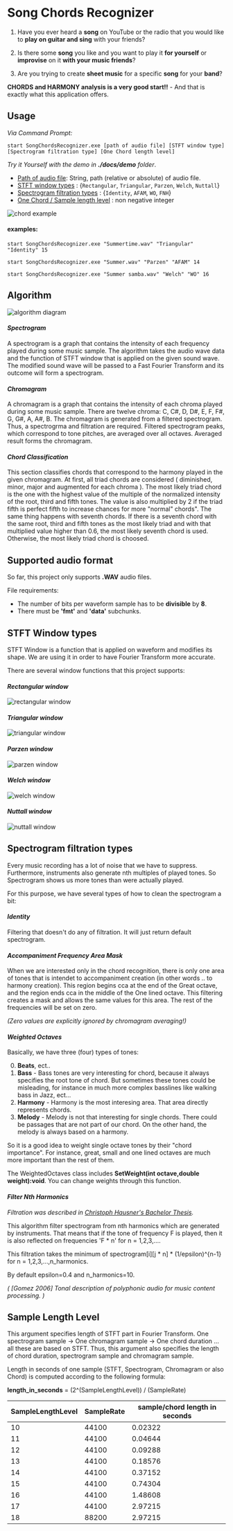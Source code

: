 ﻿# Song Chords Recognizer    

1) Have you ever heard a **song** on YouTube or the radio
that you would like to **play on guitar and sing** with your friends? 

2) Is there some **song** you like and you want to play it **for yourself** or **improvise** on it **with your music friends**?

3) Are you trying to create **sheet music** for a specific **song** for your **band**?

**CHORDS and HARMONY analysis is a very good start!!** - And that is exactly what this application offers.


## Usage
*Via Command Prompt:*

```batch
start SongChordsRecognizer.exe [path of audio file] [STFT window type] [Spectrogram filtration type] [One Chord length level]
```
*Try it Yourself with the demo in **./docs/demo** folder*.

 - [Path of audio file](##Supported-audio-format): String, path (relative or absolute) of audio file.
 - [STFT window types](##STFT-Window-types) : {```Rectangular```, ```Triangular```, ```Parzen```, ```Welch```, ```Nuttall```}
 - [Spectrogram filtration types](##Spectrogram-filtration-types) : {```Identity```, ```AFAM```, ```WO```, ```FNH```}
 - [One Chord / Sample length level](##Sample-Length-Level) : non negative integer

![chord example](./docs/imgs/chords.jpg)

#### examples:
```batch
start SongChordsRecognizer.exe "Summertime.wav" "Triangular" "Identity" 15
```

```batch
start SongChordsRecognizer.exe "Summer.wav" "Parzen" "AFAM" 14
```

```batch
start SongChordsRecognizer.exe "Summer samba.wav" "Welch" "WO" 16
```


## Algorithm
![algorithm diagram](./docs/imgs/algorithm_diagram.jpg)

#### ***Spectrogram***
A spectrogram is a graph that contains the intensity of each frequency played during some music sample.
The algorithm takes the audio wave data and the function of STFT window that is applied on the given sound wave.
The modified sound wave will be passed to a Fast Fourier Transform and its outcome will form a spectrogram. 

#### ***Chromagram***
A chromagram is a graph that contains the intensity of each chroma played during some music sample.
There are twelve chroma: C, C#, D, D#, E, F, F#, G, G#, A, A#, B.
The chromagram is generated from a filtered spectrogram.
Thus, a spectrogrma and filtration are required.
Filtered spectrogram peaks, which correspond to tone pitches, are averaged over all octaves.
Averaged result forms the chromagram.

#### ***Chord Classification***
This section classifies chords that correspond to the harmony played in the given chromagram. 
At first, all triad chords are considered ( diminished, minor, major and augmented for each chroma ).
The most likely triad chord is the one with the highest value of the multiple of the normalized intensity of the root, third and fifth tones.
The value is also multiplied by 2 if the triad fifth is perfect fifth to increase chances for more "normal" chords". 
The same thing happens with seventh chords.
If there is a seventh chord with the same root, third and fifth tones as the most likely triad and with that multiplied value higher than 0.6, the most likely seventh chord is used.
Otherwise, the most likely triad chord is choosed.

## Supported audio format
So far, this project only supports **.WAV** audio files.

File requirements:
- The number of bits per waveform sample has to be **divisible** by **8**.
- There must be **'fmt'** and **'data'** subchunks.

## STFT Window types 
STFT Window is a function that is applied on waveform and modifies its shape.
We are using it in order to have Fourier Transform more accurate.

There are several window functions that this project supports:
#### ***Rectangular window***
![rectangular window](./docs/imgs/rectangular_window.jpg)
#### ***Triangular window***
![triangular window](./docs/imgs/triangular_window.jpg)
#### ***Parzen window***
![parzen window](./docs/imgs/parzen_window.jpg)
#### ***Welch window***
![welch window](./docs/imgs/welch_window.jpg)
#### ***Nuttall window***
![nuttall window](./docs/imgs/nuttall_window.jpg)

## Spectrogram filtration types
Every music recording has a lot of noise that we have to suppress.
Furthermore, instruments also generate nth multiples of played tones.
So Spectrogram shows us more tones than were actually played. 

For this purpose, we have several types of how to clean the spectrogram a bit:

#### ***Identity***
Filtering that doesn't do any of filtration. It will just return default spectrogram. 

#### ***Accompaniment Frequency Area Mask***
When we are interested only in the chord recognition, there is only one area of tones that is intendet to accompaniment creation (in other words .. to harmony creation).
This region begins cca at the end of the Great octave, and the region ends cca in the middle of the One lined octave.
This filtering creates a mask and allows the same values for this area.
The rest of the frequencies will be set on zero. 

*(Zero values are explicitly ignored by chromagram averaging!)*

#### ***Weighted Octaves***
Basically, we have three (four) types of tones: 

 0) **Beats**, ect..
 1) **Bass** - Bass tones are very interesting for chord, because it always specifies the root tone of chord. But sometimes these tones could be misleading, for instance in much more complex basslines like walking bass in Jazz, ect...
 2) **Harmony** - Harmony is the most interesing area. That area directly represents chords. 
 3) **Melody** - Melody is not that interesting for single chords. There could be passages that are not part of our chord. On the other hand, the melody is always based on a harmony. 

So it is a good idea to weight single octave tones by their "chord importance". For instance, great, small and one lined octaves are
much more important than the rest of them.

The WeightedOctaves class includes **SetWeight(int octave,double weight):void**.
You can change weights through this function.

#### ***Filter Nth Harmonics***
*Filtration was described in [Christoph Hausner's Bachelor Thesis](https://www.fim.uni-passau.de/fileadmin/dokumente/fakultaeten/fim/lehrstuhl/sauer/geyer/BA_MA_Arbeiten/BA-HausnerChristoph-201409.pdf).*

This algorithm filter spectrogram from nth harmonics which are generated by instruments.
That means that if the tone of frequency F is played, then it is also reflected on frequencies 'F * n' for n = 1,2,3,....

This filtration takes the minimum of spectrogram[i][j * n] * (1/epsilon)^{n-1} for n = 1,2,3,...,n_harmonics.

By default epsilon=0.4 and n_harmonics=10.

*( [Gomez 2006] Tonal description of polyphonic audio for music content processing. )*

## Sample Length Level

This argument specifies length of STFT part in Fourier Transform. One spectrogram sample -> One chromagram sample -> One chord duration ... all these are based on STFT. 
Thus, this argument also specifies the length of chord duration, spectrogram sample and chromagram sample.

Length in seconds of one sample (STFT, Spectrogram, Chromagram or also Chord) is computed according to the following formula:

**length_in_seconds** = (2^(SampleLengthLevel)) / (SampleRate)

|SampleLengthLevel|SampleRate|sample/chord length in seconds|
|---|---|---|
| 10  | 44100  | 0.02322  |
| 11  | 44100  | 0.04644  |
| 12  | 44100  | 0.09288  |
| 13  | 44100  | 0.18576  |
| 14  | 44100  | 0.37152  |
| 15  | 44100  | 0.74304  |
| 16  | 44100  | 1.48608  |
| 17  | 44100  | 2.97215  |
| 18  | 88200  | 2.97215  |








